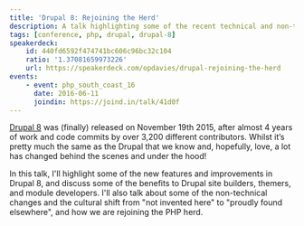 ```yaml
---
title: 'Drupal 8: Rejoining the Herd'
description: A talk highlighting some of the recent technical and non-technical changes in Drupal 8.
tags: [conference, php, drupal, drupal-8]
speakerdeck:
    id: 440fd6592f474741bc606c96bc32c104
    ratio: '1.37081659973226'
    url: https://speakerdeck.com/opdavies/drupal-rejoining-the-herd
events:
    - event: php_south_coast_16
      date: 2016-06-11
      joindin: https://joind.in/talk/41d0f
---
```

[Drupal 8][0] was (finally) released on November 19th 2015, after almost 4 years of work and code commits by over 3,200 different contributors. Whilst it’s pretty much the same as the Drupal that we know and, hopefully, love, a lot has changed behind the scenes and under the hood!

In this talk, I'll highlight some of the new features and improvements in Drupal 8, and discuss some of the benefits to Drupal site builders, themers, and module developers. I'll also talk about some of the non-technical changes and the cultural shift from "not invented here" to "proudly found elsewhere", and how we are rejoining the PHP herd.

[0]: https://www.drupal.org/8

